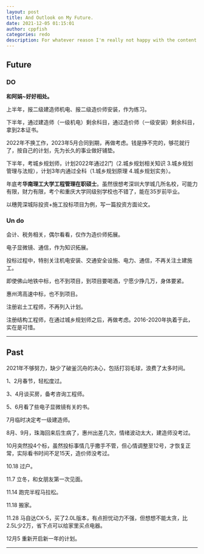 ```yaml
---
layout: post
title: And Outlook on My Future.
date: 2021-12-05 01:15:01
author: cppfish
categories: redo
description: For whatever reason I'm really not happy with the content I've written in the past so I'm going to start over again, from scratch.
---
```


## Future

### DO

<strong>和阿娟~好好相处。</strong>

上半年，报二级建造师机电、报二级造价师安装，作为练习。

下半年，通过建造师（一级机电）剩余科目，通过造价师（一级安装）剩余科目，拿到2本证书。

2022年不换工作，2023年5月合同到期，再做考虑。钱是挣不完的，够花就行了，按自己的计划，先为长久的事业做好铺垫。

下半年，考城乡规划师，计划2022年通过2门（2.城乡规划相关知识 3.城乡规划管理与法规），计划3年内通过全科（1.城乡规划原理 4.城乡规划实务）。

年底考<strong>华南理工大学工程管理在职硕士</strong>。虽然很想考深圳大学城几所名校，可能力有限，财力有限，考个和重庆大学同级别学校也不错了，能在35岁前毕业。

以穗莞深城际投资+施工投标项目为例，写一篇投资方面论文。

### Un do

会计、税务相关，偶尔看看，仅作为造价师拓展。

电子显微镜、通信，作为知识拓展。

投标过程中，特别关注机电安装、交通安全设施、电力、通信，不再关注土建施工。

即使佛山地铁中标，也不到项目，到项目要喝酒，宁愿少挣几万，身体要紧。

惠州湾高速中标，也不到项目。

注册岩土工程师，不再列入计划。

注册结构工程师，在通过城乡规划师之后，再做考虑。2016-2020年执着于此，实在是可惜。

------

## Past

2021年不够努力，缺少了破釜沉舟的决心，包括打羽毛球，浪费了太多时间。

1、2月春节，轻松度过。

3、4月谈买房，备考咨询工程师。

5、6月看了些电子显微镜有关的书。

7月临时决定考一级建造师。

8月、9月，珠海回来后生病了，惠州出差几次，情绪波动太大，建造师没考过。

10月突然投4个标，虽然投标事情几乎撒手不管，但心情调整至12号，才恢复正常，实际看书时间不足15天，造价师没考过。

10.18 过户。

11.7 立冬，和女朋友第一次见面。

11.14 跑完半程马拉松。

11.18 搬家。

11.28 马自达CX-5，买了2.0L版本，有点担忧动力不强，但想想不能太贪，比2.5L少2万，省下点可以给家里买点电器。

12月5 重新开启新一年的计划。

------
